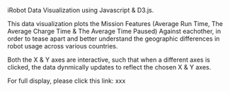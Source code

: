 iRobot Data Visualization using Javascript & D3.js. 

This data visualization plots the Mission Features (Average Run Time, The Average Charge Time & The Average Time Paused) Against eachother, in order to tease apart and better understand the geographic differences in robot usage across various countries. 

Both the X & Y axes are interactive, such that when a different axes is clicked, the data dynmically updates to reflect the chosen X & Y axes. 

For full display, please click this link: xxx

